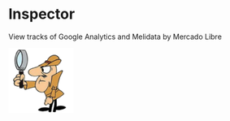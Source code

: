 # Inspector

View tracks of Google Analytics and Melidata by Mercado Libre

![Texto alternativo](img/128.png "Inspector")


